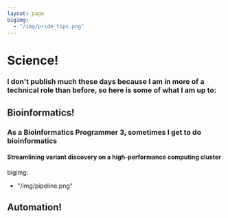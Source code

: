 ```yaml
---
layout: page
bigimg: 
  - "/img/pride_tips.png"
---
```


# Science!

### I don't publish much these days because I am in more of a technical role than before, so here is some of what I am up to:

## Bioinformatics!

### As a Bioinformatics Programmer 3, sometimes I get to do bioinformatics

#### Streamlining variant discovery on a high-performance computing cluster

bigimg:
  - "/img/pipeline.png"

## Automation!
